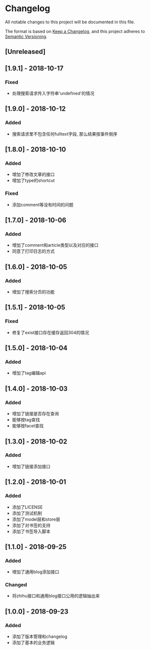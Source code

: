 # Changelog
All notable changes to this project will be documented in this file.

The format is based on [Keep a Changelog](https://keepachangelog.com/en/1.0.0/),
and this project adheres to [Semantic Versioning](https://semver.org/spec/v2.0.0.html).

## [Unreleased]

## [1.9.1] - 2018-10-17
### Fixed
- 处理搜索请求传入字符串'undefined'的情况

## [1.9.0] - 2018-10-12
### Added
- 搜索请求里不包含任何fulltext字段, 那么结果按事件倒序

## [1.8.0] - 2018-10-10
### Added
- 增加了修改文章的接口
- 增加了type的shortcut
### Fixed
- 添加comment等没有时间的问题

## [1.7.0] - 2018-10-06
###  Added
- 增加了comment和article类型以及对应的接口
- 同意了打印日志的方式

## [1.6.0] - 2018-10-05
### Added
- 增加了搜索分页的功能

## [1.5.1] - 2018-10-05
### Fixed
- 修复了exist接口存在缓存返回304的情况

## [1.5.0] - 2018-10-04
### Added
- 增加了tag编辑api

## [1.4.0] - 2018-10-03
### Added
- 增加了链接是否存在查询
- 能够按tag查找
- 能够按facet查找

## [1.3.0] - 2018-10-02
### Added
- 增加了链接添加接口

## [1.2.0] - 2018-10-01
### Added
- 添加了LICENSE
- 添加了测试机制
- 添加了model层和store层
- 添加了对书签的支持
- 添加了书签导入脚本

## [1.1.0] - 2018-09-25
### Added
- 增加了通用blog添加接口
### Changed
- 将zhihu接口和通用blog接口公用的逻辑抽出来

## [1.0.0] - 2018-09-23
### Added
- 添加了版本管理和changelog
- 添加了基本的业务逻辑